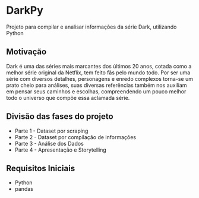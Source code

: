 # DarkPy
Projeto para compilar e analisar informações da série Dark, utilizando Python


## Motivação
Dark é uma das séries mais marcantes dos últimos 20 anos, cotada como a melhor série original da Netflix, tem feito fãs pelo mundo todo. Por ser uma série com diversos detalhes, personagens e enredo complexos torna-se um prato cheio para análises, suas diversas referências também nos auxiliam em pensar seus caminhos e escolhas, compreendendo um pouco melhor todo o universo que compõe essa aclamada série.


## Divisão das fases do projeto
 - Parte 1 - Dataset por scraping
 - Parte 2 - Dataset por compilação de informações
 - Parte 3 - Análise dos Dados
 - Parte 4 - Apresentação e Storytelling

## Requisitos Iniciais
 - Python
 - pandas
